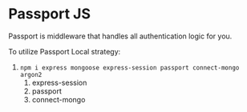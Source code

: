 # Passport JS

Passport is middleware that handles all authentication logic for you.

To utilize Passport Local strategy:

1. `npm i express mongoose express-session passport connect-mongo argon2`
   1. express-session
   2. passport
   3. connect-mongo

```

```
